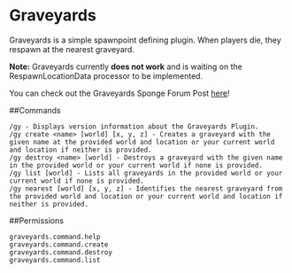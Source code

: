 # Graveyards
Graveyards is a simple spawnpoint defining plugin. When players die, they respawn at the nearest graveyard.

**Note:** Graveyards currently **does not work** and is waiting on the RespawnLocationData processor to be implemented.

You can check out the Graveyards Sponge Forum Post [here](https://forums.spongepowered.org/t/wip-graveyards-v0-1-0-pre-defined-spawnpoints-for-players/9575 "Graveyards Sponge Forum Post")!
 
##Commands
```
/gy - Displays version information about the Graveyards Plugin.
/gy create <name> [world] [x, y, z] - Creates a graveyard with the given name at the provided world and location or your current world and location if neither is provided.
/gy destroy <name> [world] - Destroys a graveyard with the given name in the provided world or your current world if none is provided.
/gy list [world] - Lists all graveyards in the provided world or your current world if none is provided.
/gy nearest [world] [x, y, z] - Identifies the nearest graveyard from the provided world and location or your current world and location if neither is provided.
```

##Permissions
```
graveyards.command.help
graveyards.command.create
graveyards.command.destroy
graveyards.command.list
```
